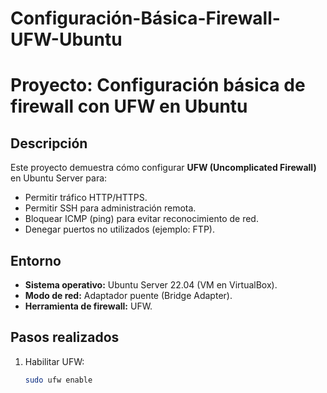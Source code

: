 # Configuración-Básica-Firewall-UFW-Ubuntu
# Proyecto: Configuración básica de firewall con UFW en Ubuntu

## Descripción
Este proyecto demuestra cómo configurar **UFW (Uncomplicated Firewall)** en Ubuntu Server para:
- Permitir tráfico HTTP/HTTPS.
- Permitir SSH para administración remota.
- Bloquear ICMP (ping) para evitar reconocimiento de red.
- Denegar puertos no utilizados (ejemplo: FTP).

## Entorno
- **Sistema operativo:** Ubuntu Server 22.04 (VM en VirtualBox).
- **Modo de red:** Adaptador puente (Bridge Adapter).
- **Herramienta de firewall:** UFW.

## Pasos realizados
1. Habilitar UFW:
   ```bash
   sudo ufw enable
